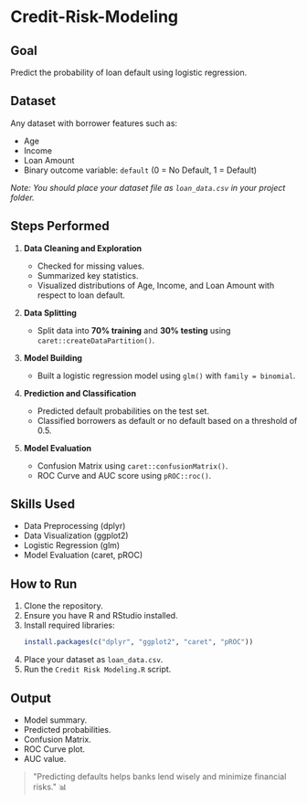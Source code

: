 # Credit-Risk-Modeling


## Goal
Predict the probability of loan default using logistic regression.

## Dataset
Any dataset with borrower features such as:
- Age
- Income
- Loan Amount
- Binary outcome variable: `default` (0 = No Default, 1 = Default)

*Note: You should place your dataset file as `loan_data.csv` in your project folder.*

## Steps Performed

1. **Data Cleaning and Exploration**
   - Checked for missing values.
   - Summarized key statistics.
   - Visualized distributions of Age, Income, and Loan Amount with respect to loan default.

2. **Data Splitting**
   - Split data into **70% training** and **30% testing** using `caret::createDataPartition()`.

3. **Model Building**
   - Built a logistic regression model using `glm()` with `family = binomial`.

4. **Prediction and Classification**
   - Predicted default probabilities on the test set.
   - Classified borrowers as default or no default based on a threshold of 0.5.

5. **Model Evaluation**
   - Confusion Matrix using `caret::confusionMatrix()`.
   - ROC Curve and AUC score using `pROC::roc()`.

## Skills Used
- Data Preprocessing (dplyr)
- Data Visualization (ggplot2)
- Logistic Regression (glm)
- Model Evaluation (caret, pROC)

## How to Run
1. Clone the repository.
2. Ensure you have R and RStudio installed.
3. Install required libraries:
   ```r
   install.packages(c("dplyr", "ggplot2", "caret", "pROC"))
   ```
4. Place your dataset as `loan_data.csv`.
5. Run the `Credit Risk Modeling.R` script.

## Output
- Model summary.
- Predicted probabilities.
- Confusion Matrix.
- ROC Curve plot.
- AUC value.

> "Predicting defaults helps banks lend wisely and minimize financial risks." 📊
